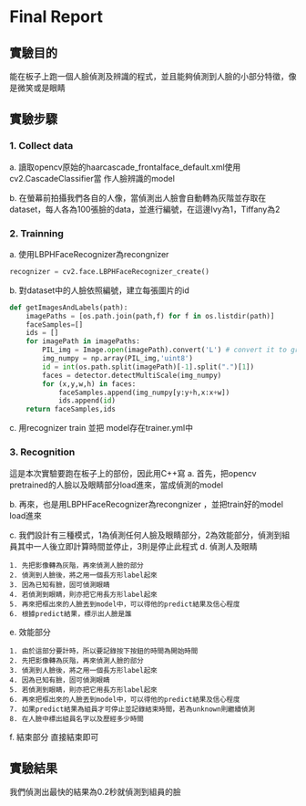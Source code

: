 # Final Report
## 實驗目的
能在板子上跑一個人臉偵測及辨識的程式，並且能夠偵測到人臉的小部分特徵，像是微笑或是眼睛
## 實驗步驟
### 1. Collect data
a.	讀取opencv原始的haarcascade_frontalface_default.xml使用cv2.CascadeClassifier當  作人臉辨識的model

b.	在螢幕前拍攝我們各自的人像，當偵測出人臉會自動轉為灰階並存取在dataset，每人各為100張臉的data，並進行編號，在這邊Ivy為1，Tiffany為2
### 2. Trainning
a.	使用LBPHFaceRecognizer為recongnizer 

```python 
recognizer = cv2.face.LBPHFaceRecognizer_create()
```

b.	對dataset中的人臉依照編號，建立每張圖片的id
```python
def getImagesAndLabels(path):
    imagePaths = [os.path.join(path,f) for f in os.listdir(path)]     
    faceSamples=[]
    ids = []
    for imagePath in imagePaths:
        PIL_img = Image.open(imagePath).convert('L') # convert it to grayscale
        img_numpy = np.array(PIL_img,'uint8')
        id = int(os.path.split(imagePath)[-1].split(".")[1])
        faces = detector.detectMultiScale(img_numpy)
        for (x,y,w,h) in faces:
            faceSamples.append(img_numpy[y:y+h,x:x+w])
            ids.append(id)
    return faceSamples,ids
```

c.	用recognizer train 並把 model存在trainer.yml中
### 3. Recognition
這是本次實驗要跑在板子上的部份，因此用C++寫
a.	首先，把opencv pretrained的人臉以及眼睛部分load進來，當成偵測的model
 
b.	再來，也是用LBPHFaceRecognizer為recongnizer ，並把train好的model load進來
 
c.	我們設計有三種模式，1為偵測任何人臉及眼睛部分，2為效能部分，偵測到組員其中一人後立即計算時間並停止，3則是停止此程式
d.	偵測人及眼睛

    1. 先把影像轉為灰階，再來偵測人臉的部分
    2. 偵測到人臉後，將之用一個長方形label起來
    3. 因為已知有臉，固可偵測眼睛
    4. 若偵測到眼睛，則亦把它用長方形label起來
    5. 再來把框出來的人臉丟到model中，可以得他的predict結果及信心程度
    6. 根據predict結果，標示出人臉是誰

e.	效能部分

    1. 由於這部分要計時，所以要記錄按下按鈕的時間為開始時間
    2. 先把影像轉為灰階，再來偵測人臉的部分
    3. 偵測到人臉後，將之用一個長方形label起來
    4. 因為已知有臉，固可偵測眼睛
    5. 若偵測到眼睛，則亦把它用長方形label起來
    6. 再來把框出來的人臉丟到model中，可以得他的predict結果及信心程度
    7. 如果predict結果為組員才可停止並記錄結束時間，若為unknown則繼續偵測
    8. 在人臉中標出組員名字以及歷經多少時間
f.	結束部分
直接結束即可
## 實驗結果
我們偵測出最快的結果為0.2秒就偵測到組員的臉
